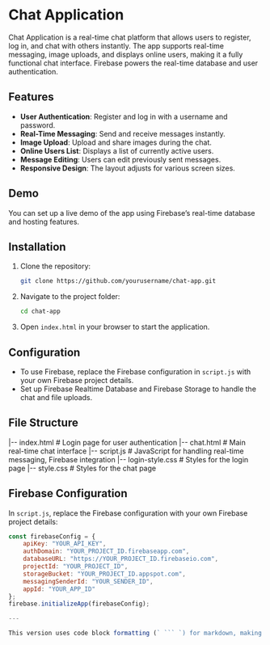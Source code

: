 # Chat Application

Chat Application is a real-time chat platform that allows users to register, log in, and chat with others instantly. The app supports real-time messaging, image uploads, and displays online users, making it a fully functional chat interface. Firebase powers the real-time database and user authentication.

## Features

- **User Authentication**: Register and log in with a username and password.
- **Real-Time Messaging**: Send and receive messages instantly.
- **Image Upload**: Upload and share images during the chat.
- **Online Users List**: Displays a list of currently active users.
- **Message Editing**: Users can edit previously sent messages.
- **Responsive Design**: The layout adjusts for various screen sizes.

## Demo

You can set up a live demo of the app using Firebase’s real-time database and hosting features.

## Installation

1. Clone the repository:
    ```bash
    git clone https://github.com/yourusername/chat-app.git
    ```

2. Navigate to the project folder:
    ```bash
    cd chat-app
    ```

3. Open `index.html` in your browser to start the application.

## Configuration

- To use Firebase, replace the Firebase configuration in `script.js` with your own Firebase project details.
- Set up Firebase Realtime Database and Firebase Storage to handle the chat and file uploads.

## File Structure

|-- index.html # Login page for user authentication |-- chat.html # Main real-time chat interface |-- script.js # JavaScript for handling real-time messaging, Firebase integration |-- login-style.css # Styles for the login page |-- style.css # Styles for the chat page


## Firebase Configuration

In `script.js`, replace the Firebase configuration with your own Firebase project details:

```javascript
const firebaseConfig = {
    apiKey: "YOUR_API_KEY",
    authDomain: "YOUR_PROJECT_ID.firebaseapp.com",
    databaseURL: "https://YOUR_PROJECT_ID.firebaseio.com",
    projectId: "YOUR_PROJECT_ID",
    storageBucket: "YOUR_PROJECT_ID.appspot.com",
    messagingSenderId: "YOUR_SENDER_ID",
    appId: "YOUR_APP_ID"
};
firebase.initializeApp(firebaseConfig);

---

This version uses code block formatting (` ``` `) for markdown, making it easy to copy-paste and retain the exact format for GitHub README files.
